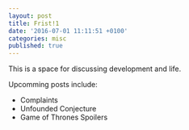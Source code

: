 ```yaml
---
layout: post
title: Frist!1
date: '2016-07-01 11:11:51 +0100'
categories: misc
published: true
---
```

This is a space for discussing development and life.

Upcomming posts include:

* Complaints
* Unfounded Conjecture
* Game of Thrones Spoilers